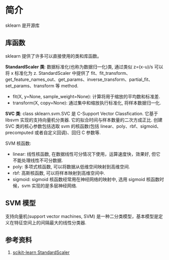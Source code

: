 # 简介
sklearn 是开源库

## 库函数
sklearn 提供了许多可以直接使用的类和库函数。

**StandardScaler 类**: 数据标准化(也称为数据归一化)类, 通过类似 z=(x-u)/s 可以将 x 标准化为 z. StandardScaler 中提供了 fit、fit_transform、get_feature_names_out、get_params、inverse_transform、partial_fit、set_params、transform 等 method.
- fit(X, y=None, sample_weight=None): 计算将用于缩放的平均数和标准差.
- transform(X, copy=None): 通过集中和缩放执行标准化, 将样本数据归一化.

**SVC 类**: class sklearn.svm.SVC 是 C-Support Vector Classfication. 它基于 libsvm 实现的支持向量机分类器. 它的拟合时间与样本数量的二次方成正比. 创建 SVC 类的核心参数包括选取 svm 的核函数(包括 linear、poly、rbf、sigmoid、precomputed 或者自定义回调)、回归 C 参数等.

SVM 核函数:
- linear: 线性核函数, 在数据线性可分情况下使用，运算速度快，效果好, 但它不能处理线性不可分数据.
- poly: 多项式核函数, 可以将数据从低维空间映射到高维空间.
- rbf: 高斯核函数, 可以将样本映射到高维空间中.
- sigmoid: sigmoid 核函数经常用在神经网络的映射中, 选用 sigmoid 核函数时候，svm 实现的是多层神经网络.

## SVM 模型
支持向量机(support vector machines, SVM) 是一种二分类模型，基本模型是定义在特征空间上的间隔最大的线性分类器.

## 参考资料
1. [scikit-learn StandardScaler](https://scikit-learn.org/stable/modules/generated/sklearn.preprocessing.StandardScaler.html)
